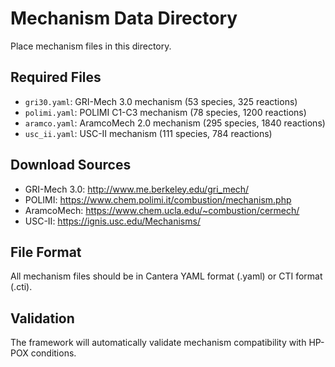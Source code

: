 # Mechanism Data Directory

Place mechanism files in this directory.

## Required Files

- `gri30.yaml`: GRI-Mech 3.0 mechanism (53 species, 325 reactions)
- `polimi.yaml`: POLIMI C1-C3 mechanism (78 species, 1200 reactions)
- `aramco.yaml`: AramcoMech 2.0 mechanism (295 species, 1840 reactions)
- `usc_ii.yaml`: USC-II mechanism (111 species, 784 reactions)

## Download Sources

- GRI-Mech 3.0: http://www.me.berkeley.edu/gri_mech/
- POLIMI: https://www.chem.polimi.it/combustion/mechanism.php
- AramcoMech: https://www.chem.ucla.edu/~combustion/cermech/
- USC-II: https://ignis.usc.edu/Mechanisms/

## File Format

All mechanism files should be in Cantera YAML format (.yaml) or CTI format (.cti).

## Validation

The framework will automatically validate mechanism compatibility with HP-POX conditions.
